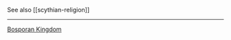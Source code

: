 See also [[scythian-religion]]

---

[Bosporan Kingdom](https://en.wikipedia.org/wiki/Bosporan-Kingdom)